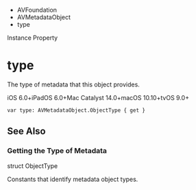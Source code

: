 

- AVFoundation
- AVMetadataObject
-  type 

Instance Property

# type

The type of metadata that this object provides.

iOS 6.0+iPadOS 6.0+Mac Catalyst 14.0+macOS 10.10+tvOS 9.0+

``` source
var type: AVMetadataObject.ObjectType { get }
```

## See Also

### Getting the Type of Metadata

struct ObjectType

Constants that identify metadata object types.

